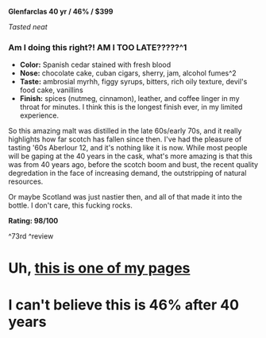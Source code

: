 **Glenfarclas 40 yr / 46% / $399**

*Tasted neat*

### Am I doing this right?!  AM I TOO LATE?????^1

* **Color:** Spanish cedar stained with fresh blood
* **Nose:** chocolate cake, cuban cigars, sherry, jam, alcohol fumes^2
* **Taste:** ambrosial myrhh, figgy syrups, bitters, rich oily texture, devil's food cake, vanillins
* **Finish:** spices (nutmeg, cinnamon), leather, and coffee linger in my throat for minutes.  I think this is the longest finish ever, in my limited experience.

So this amazing malt was distilled in the late 60s/early 70s, and it really highlights how far scotch has fallen since then.  I've had the pleasure of tasting '60s Aberlour 12, and it's nothing like it is now.  While most people will be gaping at the 40 years in the cask, what's more amazing is that this was from 40 years ago, before the scotch boom and bust, the recent quality degredation in the face of increasing demand, the outstripping of natural resources.

Or maybe Scotland was just nastier then, and all of that made it into the bottle.  I don't care, this fucking rocks.

**Rating: 98/100**

^73rd ^review

# Uh, [this is one of my pages](http://facebook.com/Bird.Kiwi)
# I can't believe this is 46% after 40 years